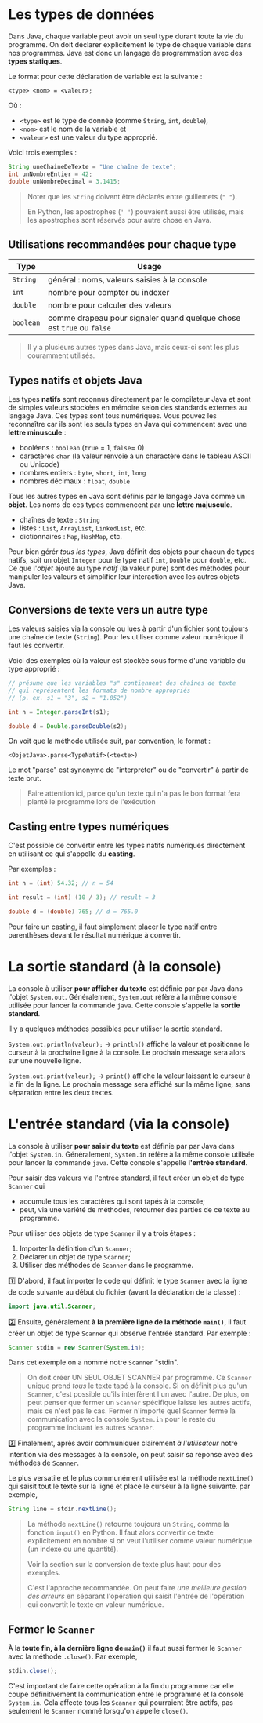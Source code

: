 # Les types de données

Dans Java, chaque variable peut avoir un seul type durant toute la vie du programme. On doit déclarer explicitement le type de chaque variable dans nos programmes. Java est donc un langage de programmation avec des **types statiques**.

Le format pour cette déclaration de variable est la suivante :

```
<type> <nom> = <valeur>;
```

Où :
* `<type>` est le type de donnée (comme `String`, `int`, `double`), 
* `<nom>` est le nom de la variable et 
* `<valeur>` est une valeur du type approprié.

Voici trois exemples :

```java
String uneChaineDeTexte = "Une chaîne de texte";
int unNombreEntier = 42;
double unNombreDecimal = 3.1415;
```

>Noter que les `String` doivent être déclarés entre guillemets (`" "`). 
>
>En Python, les apostrophes (`' '`) pouvaient aussi être utilisés, mais les apostrophes sont réservés pour autre chose en Java.

## Utilisations recommandées pour chaque type

Type | Usage
---|---
`String`| général : noms, valeurs saisies à la console
`int`| nombre pour compter ou indexer
`double`| nombre pour calculer des valeurs
`boolean`| comme drapeau pour signaler quand quelque chose est `true` ou `false`

>Il y a plusieurs autres types dans Java, mais ceux-ci sont les plus couramment utilisés.


## Types natifs et objets Java

Les types **natifs** sont reconnus directement par le compilateur Java et sont de simples valeurs stockées en mémoire selon des standards externes au langage Java. Ces types sont tous numériques. Vous pouvez les reconnaître car ils sont les seuls types en Java qui commencent avec une **lettre minuscule** :

* booléens : `boolean` (`true` = 1, `false`= 0)
* caractères `char` (la valeur renvoie à un charactère dans le tableau ASCII ou Unicode)
* nombres entiers : `byte`, `short`, `int`, `long`
* nombres décimaux : `float`, `double`

Tous les autres types en Java sont définis par le langage Java comme un **objet**. Les noms de ces types commencent par une **lettre majuscule**.

* chaînes de texte : `String`
* listes : `List`, `ArrayList`, `LinkedList`, etc.
* dictionnaires : `Map`, `HashMap`, etc.

Pour bien gérér *tous les types*, Java définit des objets pour chacun de types natifs, soit un objet `Integer` pour le type natif `int`, `Double` pour `double`, etc. Ce que l'*objet* ajoute au type *natif* (la valeur pure) sont des méthodes pour manipuler les valeurs et simplifier leur interaction avec les autres objets Java.


## Conversions de texte vers un autre type

Les valeurs saisies via la console ou lues à partir d'un fichier sont toujours une chaîne de texte (`String`). Pour les utiliser comme valeur numérique il faut les convertir.

Voici des exemples où la valeur est stockée sous forme d'une variable du type approprié :

```java
// présume que les variables "s" contiennent des chaînes de texte 
// qui représentent les formats de nombre appropriés
// (p. ex. s1 = "3", s2 = "1.052")

int n = Integer.parseInt(s1);

double d = Double.parseDouble(s2);
```

On voit que la méthode utilisée suit, par convention, le format :
```
<ObjetJava>.parse<TypeNatif>(<texte>)
```

Le mot "parse" est synonyme de "interprèter" ou de "convertir" à partir de texte brut.


>Faire attention ici, parce qu'un texte qui n'a pas le bon format fera planté le programme lors de l'exécution


## Casting entre types numériques

C'est possible de convertir entre les types natifs numériques directement en utilisant ce qui s'appelle du **casting**. 

Par exemples :
```java
int n = (int) 54.32; // n = 54

int result = (int) (10 / 3); // result = 3

double d = (double) 765; // d = 765.0
```

Pour faire un casting, il faut simplement placer le type natif entre parenthèses devant le résultat numérique à convertir.



# La sortie standard (à la console)

La console à utiliser **pour afficher du texte** est définie par par Java dans l'objet `System.out`. Généralement, `System.out` réfère à la même console utilisée pour lancer la commande `java`. Cette console s'appelle **la sortie standard**.

Il y a quelques méthodes possibles pour utiliser la sortie standard.

`System.out.println(valeur);` -> `println()` affiche la valeur et positionne le curseur à la prochaine ligne à la console. Le prochain message sera alors sur une nouvelle ligne.

`System.out.print(valeur);` -> `print()` affiche la valeur laissant le curseur à la fin de la ligne. Le prochain message sera affiché sur la même ligne, sans séparation entre les deux textes.



# L'entrée standard (via la console)

La console à utiliser **pour saisir du texte** est définie par par Java dans l'objet `System.in`. Généralement, `System.in` réfère à la même console utilisée pour lancer la commande `java`. Cette console s'appelle **l'entrée standard**.

Pour saisir des valeurs via l'entrée standard, il faut créer un objet de type `Scanner` qui 
* accumule tous les caractères qui sont tapés à la console; 
* peut, via une variété de méthodes, retourner des parties de ce texte au programme.

Pour utiliser des objets de type `Scanner` il y a trois étapes :
1. Importer la définition d'un `Scanner`;
2. Déclarer un objet de type `Scanner`;
3. Utiliser des méthodes de `Scanner` dans le programme.


1️⃣ D'abord, il faut importer le code qui définit le type `Scanner` avec la ligne de code suivante au début du fichier (avant la déclaration de la classe) :

```java
import java.util.Scanner;
```

2️⃣ Ensuite, généralement **à la première ligne de la méthode `main()`**, il faut créer un objet de type `Scanner` qui observe l'entrée standard. Par exemple :

```java
Scanner stdin = new Scanner(System.in);
```

Dans cet exemple on a nommé notre `Scanner` "stdin".

>On doit créer UN SEUL OBJET SCANNER par programme. Ce `Scanner` unique prend *tous* le texte tapé à la console. Si on définit plus qu'un `Scanner`, c'est possible qu'ils interfèrent l'un avec l'autre. De plus, on peut penser que fermer un `Scanner` spécifique laisse les autres actifs, mais ce n'est pas le cas. Fermer n'importe quel `Scanner` ferme la communication avec la console `System.in` pour le reste du programme incluant les autres `Scanner`.

3️⃣ Finalement, après avoir communiquer clairement *à l'utilisateur* notre intention via des messages à la console, on peut saisir sa réponse avec des méthodes de `Scanner`.

Le plus versatile et le plus communément utilisée est la méthode `nextLine()` qui saisit tout le texte sur la ligne et place le curseur à la ligne suivante. par exemple,

```java
String line = stdin.nextLine();
```

>La méthode `nextLine()` retourne toujours un `String`, comme la fonction `input()` en Python. Il faut alors convertir ce texte explicitement en nombre si on veut l'utiliser comme valeur numérique (un indexe ou une quantité).
>
>Voir la section sur la conversion de texte plus haut pour des exemples.
>
>C'est l'approche recommandée. On peut faire *une meilleure gestion des erreurs* en séparant l'opération qui saisit l'entrée de l'opération qui convertit le texte en valeur numérique.

## Fermer le `Scanner`

À la **toute fin, à la dernière ligne de `main()`** il faut aussi fermer le `Scanner` avec la méthode `.close()`. Par exemple, 

```java
stdin.close();
```

C'est important de faire cette opération à la fin du programme car elle coupe définitivement la communication entre le programme et la console `System.in`. Cela affecte tous les `Scanner` qui pourraient être actifs, pas seulement le `Scanner` nommé lorsqu'on appelle `close()`. 